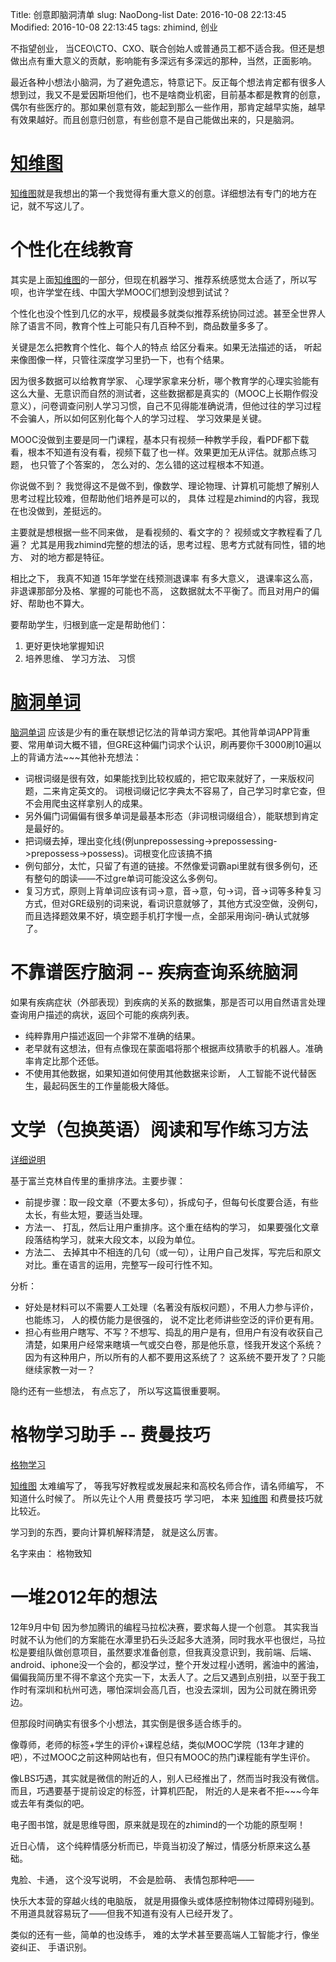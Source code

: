 Title: 创意即脑洞清单
slug: NaoDong-list
Date: 2016-10-08 22:13:45
Modified: 2016-10-08 22:13:45 
tags: zhimind, 创业  

不指望创业， 当CEO\CTO、CXO、联合创始人或普通员工都不适合我。但还是想做出点有重大意义的贡献，影响能有多深远有多深远的那种，当然，正面影响。

最近各种小想法小脑洞，为了避免遗忘，特意记下。反正每个想法肯定都有很多人想到过，我又不是爱因斯坦他们，也不是啥商业机密，目前基本都是教育的创意，偶尔有些医疗的。那如果创意有效，能起到那么一些作用，那肯定越早实施，越早有效果越好。而且创意归创意，有些创意不是自己能做出来的，只是脑洞。

# [知维图](zhimind.com)

[知维图](zhimind.com)就是我想出的第一个我觉得有重大意义的创意。详细想法有专门的地方在记，就不写这儿了。

#  个性化在线教育

其实是上面[知维图](zhimind.com)的一部分，但现在机器学习、推荐系统感觉太合适了，所以写呗，也许学堂在线、中国大学MOOC们想到没想到试试？  

个性化也没个性到几亿的水平，规模最多就类似推荐系统协同过滤。甚至全世界人除了语言不同，教育个性上可能只有几百种不到，商品数量多多了。

关键是怎么把教育个性化、每个人的特点 给区分看来。如果无法描述的话， 听起来像图像一样，只管往深度学习里扔一下，也有个结果。

因为很多数据可以给教育学家、 心理学家拿来分析，哪个教育学的心理实验能有这么大量、无意识而自然的测试者，这些数据都是真实的（MOOC上长期作假没意义），问卷调查问别人学习习惯，自己不见得能准确说清，但他过往的学习过程不会骗人，所以如何区别化每个人的学习过程、 学习效果是关键。

MOOC没做到主要是同一门课程，基本只有视频一种教学手段，看PDF都下载看，根本不知道有没有看，视频下载了也一样。效果更加无从评估。就那点练习题， 也只管了个答案的， 怎么对的、怎么错的这过程根本不知道。

你说做不到？ 我觉得这不是做不到，像数学、理论物理、计算机可能想了解别人思考过程比较难，但帮助他们培养是可以的， 具体 过程是zhimind的内容，我现在也没做到，差挺远的。

主要就是想根据一些不同来做， 是看视频的、看文字的？ 视频或文字教程看了几遍？ 尤其是用我zhimind完整的想法的话，思考过程、思考方式就有同性，错的地方、 对的地方都是特征。

相比之下， 我真不知道 15年学堂在线预测退课率 有多大意义， 退课率这么高， 非退课那部分及格、掌握的可能也不高， 这数据就太不平衡了。而且对用户的偏好、帮助也不算大。

要帮助学生，归根到底一定是帮助他们：

1. 更好更快地掌握知识
2. 培养思维、 学习方法、 习惯
    
# [脑洞单词](http://zhimind.com/reciteWord.html) 

[脑洞单词](http://zhimind.com/reciteWord.html) 应该是少有的重在联想记忆法的背单词方案吧。其他背单词APP背重要、常用单词大概不错，但GRE这种偏门词求个认识，刷再要你千3000刷10遍以上的背诵方法~~~其他补充想法：
  
- 词根词缀是很有效，如果能找到比较权威的，把它取来就好了，一来版权问题，二来肯定英文的。 词根词缀记忆字典太不容易了，自己学习时拿它查，但不会用爬虫这样拿别人的成果。
- 另外偏门词偏偏有很多单词是最基本形态（非词根词缀组合），能联想到肯定是最好的。
- 把词缀去掉，理出变化线(例unprepossessing->prepossessing->prepossess->possess)。词根变化应该搞不搞
- 例句部分，太忙，只留了有道的链接。不然像爱词霸api里就有很多例句，还有整句的朗读——不过gre单词可能没这么多例句。
- 复习方式，原则上背单词应该有词->意，音->意，句->词，音->词等多种复习方式，但对GRE级别的词来说，看词识意就够了，其他方式没空做，没例句，而且选择题效果不好，填空题手机打字慢一点，全部采用询问-确认式就够了。

# 不靠谱医疗脑洞 -- 疾病查询系统脑洞

如果有疾病症状（外部表现）到疾病的关系的数据集，那是否可以用自然语言处理查询用户描述的病状，返回个可能的疾病列表。
  
- 纯粹靠用户描述返回一个非常不准确的结果。
- 老早就有这想法，但有点像现在蒙面唱将那个根据声纹猜歌手的机器人。准确率肯定比那个还低。
- 不使用其他数据，如果知道如何使用其他数据来诊断， 人工智能不说代替医生，最起码医生的工作量能极大降低。


# 文学（包换英语）阅读和写作练习方法

[详细说明](https://gurudigger.com/pieces/168)

基于富兰克林自传里的重排序法。主要步骤：

- 前提步骤：取一段文章（不要太多句），拆成句子，但每句长度要合适，有些太长，有些太短，要适当处理。 
- 方法一、 打乱，然后让用户重排序。这个重在结构的学习， 如果要强化文章段落结构学习，就来大段文本，以段为单位。
- 方法二、 去掉其中不相连的几句（或一句），让用户自己发挥，写完后和原文对比。重在语言的运用，完整写一段可行性不知。

分析：

- 好处是材料可以不需要人工处理（名著没有版权问题），不用人力参与评价，也能练习， 人的模仿能力是很强的， 说不定比老师讲些空泛的评价更有用。
- 担心有些用户瞎写、不写？不想写、捣乱的用户是有，但用户有没有收获自己清楚，如果用户经常来瞎填一气或交白卷，那是他乐意，怪我开发这个系统？因为有这种用户，所以所有的人都不要用这系统了？ 这系统不要开发了？只能继续家教一对一？

隐约还有一些想法， 有点忘了， 所以写这篇很重要啊。

# 格物学习助手 -- 费曼技巧

[格物学习](http://www.zhimind.com/gewu.html)

[知维图](zhimind.com) 太难编写了， 等我写好教程或发展起来和高校名师合作，请名师编写， 不知道什么时候了。 所以先让个人用 费曼技巧 学习吧， 本来 [知维图](zhimind.com) 和费曼技巧就比较近。

学习到的东西，要向计算机解释清楚， 就是这么厉害。

名字来由： 格物致知

# 一堆2012年的想法

12年9月中旬 因为参加腾讯的编程马拉松决赛，要求每人提一个创意。 其实我当时就不认为他们的方案能在水潭里扔石头泛起多大涟漪，同时我水平也很烂，马拉松是要组队做创意项目，虽然要求准备创意，但我真没意识到，我前端、后端、android、iphone没一个会的，都没学过，整个开发过程小透明，酱油中的酱油，偏偏我简历里不得不拿这个充实一下，太丢人了。之后又遇到点别扭，以至于我工作时有深圳和杭州可选，哪怕深圳会高几百，也没去深圳，因为公司就在腾讯旁边。

但那段时间确实有很多个小想法，其实倒是很多适合练手的。

像尊师，老师的标签+学生的评价+课程总结，类似MOOC学院（13年才建的吧），不过MOOC之前这种网站也有，但只有MOOC的热门课程能有学生评价。

像LBS巧遇，其实就是微信的附近的人，别人已经推出了，然而当时我没有微信。而且，巧遇要基于提前设定的标签，计算机匹配， 附近的人是来者不拒~~~今年或去年有类似的吧。

电子图书馆，就是思维导图，原来就是现在的zhimind的一个功能的原型啊！

近日心情， 这个纯粹情感分析而已，毕竟当初没了解过，情感分析原来这么基础。

鬼脸、卡通， 这个没写说明， 不会是脸萌、 表情包那种吧——

快乐大本营的穿越火线的电脑版， 就是用摄像头或体感控制物体过障碍别碰到。 不用道具就容易玩了——但我不知道有没有人已经开发了。

类似的还有一些，简单的也没练手， 难的太学术甚至要高端人工智能才行，像坐姿纠正、 手语识别。
